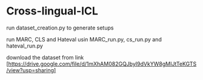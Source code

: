 # Cross-lingual-ICL

run dataset_creation.py to generate setups

run MARC, CLS and Hateval usin MARC_run.py, cs_run.py and hateval_run.py

download the dataset from link [https://drive.google.com/file/d/1mXhAM082GQJbyI9dVkYW8gMIJtTeKGTS/view?usp=sharing]